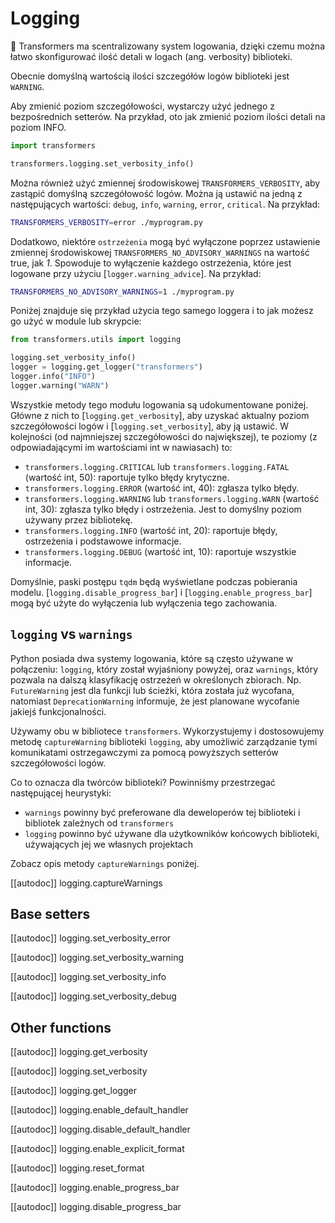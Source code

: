 <!--Copyright 2020 The HuggingFace Team. All rights reserved.

Licensed under the Apache License, Version 2.0 (the "License"); you may not use this file except in compliance with
the License. You may obtain a copy of the License at

http://www.apache.org/licenses/LICENSE-2.0

Unless required by applicable law or agreed to in writing, software distributed under the License is distributed on
an "AS IS" BASIS, WITHOUT WARRANTIES OR CONDITIONS OF ANY KIND, either express or implied. See the License for the
specific language governing permissions and limitations under the License.

⚠️ Note that this file is in Markdown but contain specific syntax for our doc-builder (similar to MDX) that may not be
rendered properly in your Markdown viewer.

-->

# Logging

🤗 Transformers ma scentralizowany system logowania, dzięki czemu można łatwo skonfigurować ilość detali w logach (ang. verbosity) biblioteki.

Obecnie domyślną wartością ilości szczegółów logów biblioteki jest `WARNING`.

Aby zmienić poziom szczegółowości, wystarczy użyć jednego z bezpośrednich setterów. Na przykład, oto jak zmienić poziom ilości detali na poziom INFO.

```python
import transformers

transformers.logging.set_verbosity_info()
```

Można również użyć zmiennej środowiskowej `TRANSFORMERS_VERBOSITY`, aby zastąpić domyślną szczegółowość logów. Można ją ustawić na jedną z następujących wartości: `debug`, `info`, `warning`, `error`, `critical`. Na przykład:

```bash
TRANSFORMERS_VERBOSITY=error ./myprogram.py
```

Dodatkowo, niektóre `ostrzeżenia` mogą być wyłączone poprzez ustawienie zmiennej środowiskowej `TRANSFORMERS_NO_ADVISORY_WARNINGS` na wartość true, jak *1*. Spowoduje to wyłączenie każdego ostrzeżenia, które jest logowane przy użyciu [`logger.warning_advice`]. Na przykład:

```bash
TRANSFORMERS_NO_ADVISORY_WARNINGS=1 ./myprogram.py
```

Poniżej znajduje się przykład użycia tego samego loggera i to jak możesz go użyć w module lub skrypcie:

```python
from transformers.utils import logging

logging.set_verbosity_info()
logger = logging.get_logger("transformers")
logger.info("INFO")
logger.warning("WARN")
```


Wszystkie metody tego modułu logowania są udokumentowane poniżej. Główne z nich to [`logging.get_verbosity`], aby uzyskać aktualny poziom szczegółowości logów i [`logging.set_verbosity`], aby ją ustawić. W kolejności (od najmniejszej szczegółowości do największej), te poziomy (z odpowiadającymi im wartościami int w nawiasach) to:

- `transformers.logging.CRITICAL` lub `transformers.logging.FATAL` (wartość int, 50): raportuje tylko błędy krytyczne.
- `transformers.logging.ERROR` (wartość int, 40): zgłasza tylko błędy.
- `transformers.logging.WARNING` lub `transformers.logging.WARN` (wartość int, 30): zgłasza tylko błędy i ostrzeżenia. Jest to domyślny poziom używany przez bibliotekę.
- `transformers.logging.INFO` (wartość int, 20): raportuje błędy, ostrzeżenia i podstawowe informacje.
- `transformers.logging.DEBUG` (wartość int, 10): raportuje wszystkie informacje.

Domyślnie, paski postępu `tqdm` będą wyświetlane podczas pobierania modelu. [`logging.disable_progress_bar`] i [`logging.enable_progress_bar`] mogą być użyte do wyłączenia lub wyłączenia tego zachowania.

## `logging` vs `warnings`

Python posiada dwa systemy logowania, które są często używane w połączeniu: `logging`, który został wyjaśniony powyżej, oraz `warnings`, który pozwala na dalszą klasyfikację ostrzeżeń w określonych zbiorach. Np. `FutureWarning` jest dla funkcji lub ścieżki, która została już wycofana, natomiast `DeprecationWarning` informuje, że jest planowane wycofanie jakiejś funkcjonalności.

Używamy obu w bibliotece `transformers`. Wykorzystujemy i dostosowujemy metodę `captureWarning` biblioteki `logging`, aby umożliwić zarządzanie tymi komunikatami ostrzegawczymi za pomocą powyższych setterów szczegółowości logów.

Co to oznacza dla twórców biblioteki? Powinniśmy przestrzegać następującej heurystyki:
- `warnings` powinny być preferowane dla deweloperów tej biblioteki i bibliotek zależnych od `transformers`
- `logging` powinno być używane dla użytkowników końcowych biblioteki, używających jej we własnych projektach

Zobacz opis metody `captureWarnings` poniżej.

[[autodoc]] logging.captureWarnings

## Base setters

[[autodoc]] logging.set_verbosity_error

[[autodoc]] logging.set_verbosity_warning

[[autodoc]] logging.set_verbosity_info

[[autodoc]] logging.set_verbosity_debug

## Other functions

[[autodoc]] logging.get_verbosity

[[autodoc]] logging.set_verbosity

[[autodoc]] logging.get_logger

[[autodoc]] logging.enable_default_handler

[[autodoc]] logging.disable_default_handler

[[autodoc]] logging.enable_explicit_format

[[autodoc]] logging.reset_format

[[autodoc]] logging.enable_progress_bar

[[autodoc]] logging.disable_progress_bar
